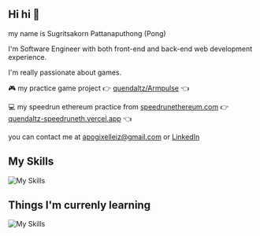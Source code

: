 ## Hi hi 👋

my name is Sugritsakorn Pattanaputhong (Pong)

I'm Software Engineer with both front-end and back-end web development experience.

I'm really passionate about games.

🎮 my practice game project 👉 [quendaltz/Armpulse](https://github.com/quendaltz/Armpulse) 👈

💻 my speedrun ethereum practice from [speedrunethereum.com](https://speedrunethereum.com) 👉 [quendaltz-speedruneth.vercel.app](https://quendaltz-speedruneth.vercel.app) 👈

you can contact me at [apogixelleiz@gmail.com](mailto:apogixelleiz@gmail.com) or [LinkedIn](https://www.linkedin.com/in/sugritsakorn-pattanaputhong-5364a41ba)

## My Skills
![My Skills](https://skillicons.dev/icons?i=ts,cpp,go,python)

## Things I'm currenly learning
![My Skills](https://skillicons.dev/icons?i=unreal,rust)
